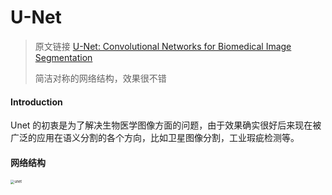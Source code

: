 <head>
	<style type="text/css">h1:first-child {display:none;}</style>
	<script type="text/javascript" src="https://cdn.mathjax.org/mathjax/latest/MathJax.js?config=TeX-AMS-MML_HTMLorMML"></script>
    <script type="text/x-mathjax-config">
        MathJax.Hub.Config({
            tex2jax: {
            skipTags: ['script', 'noscript', 'style', 'textarea', 'pre'],
            inlineMath: [['$','$']]
            }
        });
    </script>
</head>

# U-Net

> 原文链接 [U-Net: Convolutional Networks for Biomedical Image Segmentation](https://arxiv.org/abs/1505.04597)
>
> 简洁对称的网络结构，效果很不错

#### Introduction

Unet 的初衷是为了解决生物医学图像方面的问题，由于效果确实很好后来现在被广泛的应用在语义分割的各个方向，比如卫星图像分割，工业瑕疵检测等。

#### 网络结构

<img src="https://cdn.jsdelivr.net/npm/lblbk-picgo@latest/work/20210808151732.png" alt="unet" style="zoom: 40%;" />

